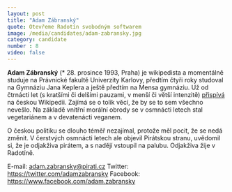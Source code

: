 ```yaml
---
layout: post
title: "Adam Zábranský"
quote: Otevřeme Radotín svobodným softwarem
image: /media/candidates/adam-zabransky.jpg
category: candidate
number : 8
video: false
---
```


**Adam Zábranský** (* 28. prosince 1993, Praha) je wikipedista a momentálně studuje na Právnické fakultě Univerzity Karlovy, předtím čtyři roky studoval na Gymnáziu Jana Keplera a ještě předtím na Mensa gymnáziu. Už od čtrnácti let (s kratšími či delšími pauzami, v menší či větší intenzitě) [přispívá](http://cs.wikipedia.org/wiki/Wikipedista:Adam_Z%C3%A1bransk%C3%BD) na českou Wikipedii. Zajímá se o tolik věcí, že by se to sem všechno nevešlo. Na základě vnitřní morální obrody se v osmnácti letech stal vegetariánem a v devatenácti veganem.

O českou politiku se dlouho téměř nezajímal, protože měl pocit, že se nedá změnit. V čerstvých osmnácti letech ale objevil Pirátskou stranu, uvědomil si, že je odjakživa pirátem, a s nadějí vstoupil na palubu. Odjakživa žije v Radotíně.

E-mail: adam.zabransky@pirati.cz 
Twitter: https://twitter.com/adamzabransky 
Facebook: https://www.facebook.com/adam.zabransky
